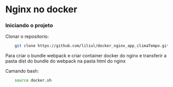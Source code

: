 # Nginx no docker

### Iniciando o projeto

Clonar o repositorio: 
```bash
	git clone https://github.com/liliul/docker_nginx_app_climaTempo.git
```

Para criar o bundle webpack e criar container docker do nginx e transferir a pasta dist do bundle do webpack na pasta html do nginx

Camando bash: 
```bash
	source docker.sh
```